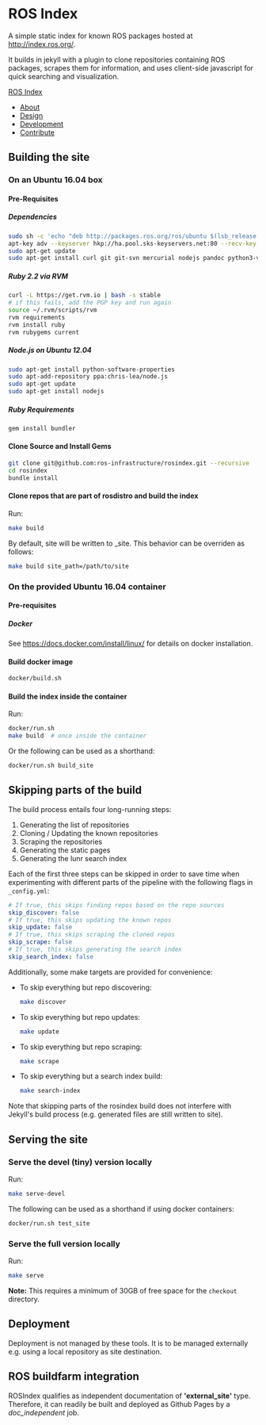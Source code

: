 ROS Index
=========

A simple static index for known ROS packages hosted at http://index.ros.org/.

It builds in jekyll with a plugin to clone repositories containing ROS packages, scrapes them for information, 
and uses client-side javascript for quick searching and visualization.

[ROS Index](http://index.ros.org/)

* [About](http://index.ros.org/about)
* [Design](http://index.ros.org/about/design)
* [Development](http://index.ros.org/about/development)
* [Contribute](http://index.ros.org/contribute)

## Building the site

### On an Ubuntu 16.04 box

#### Pre-Requisites

##### Dependencies

```bash
sudo sh -c 'echo "deb http://packages.ros.org/ros/ubuntu $(lsb_release -sc) main" > /etc/apt/sources.list.d/ros-latest.list'
apt-key adv --keyserver hkp://ha.pool.sks-keyservers.net:80 --recv-key 421C365BD9FF1F717815A3895523BAEEB01FA116
sudo apt-get update
sudo apt-get install curl git git-svn mercurial nodejs pandoc python3-vcstool
```

##### Ruby 2.2 via RVM

```bash
curl -L https://get.rvm.io | bash -s stable
# if this fails, add the PGP key and run again
source ~/.rvm/scripts/rvm
rvm requirements
rvm install ruby
rvm rubygems current
```

##### Node.js on Ubuntu 12.04

```bash
sudo apt-get install python-software-properties
sudo apt-add-repository ppa:chris-lea/node.js
sudo apt-get update
sudo apt-get install nodejs
```

##### Ruby Requirements

```bash
gem install bundler
```

#### Clone Source and Install Gems

```bash
git clone git@github.com:ros-infrastructure/rosindex.git --recursive
cd rosindex
bundle install
```

#### Clone repos that are part of rosdistro and build the index

Run:

```bash
make build
```

By default, site will be written to _site. This behavior can be
overriden as follows:

```bash
make build site_path=/path/to/site
```

### On the provided Ubuntu 16.04 container

#### Pre-requisites

##### Docker

See https://docs.docker.com/install/linux/ for details on docker installation.

#### Build docker image

```bash
docker/build.sh
```

#### Build the index inside the container

Run:

```bash
docker/run.sh
make build  # once inside the container
```

Or the following can be used as a shorthand:

```bash
docker/run.sh build_site
```

## Skipping parts of the build

The build process entails four long-running steps:

1. Generating the list of repositories
2. Cloning / Updating the known repositories
3. Scraping the repositories
4. Generating the static pages
5. Generating the lunr search index

Each of the first three steps can be skipped in order to save time when
experimenting with different parts of the pipeline with the following flags in
`_config.yml`:

```yaml
# If true, this skips finding repos based on the repo sources
skip_discover: false
# If true, this skips updating the known repos
skip_update: false
# If true, this skips scraping the cloned repos
skip_scrape: false
# If true, this skips generating the search index
skip_search_index: false
```

Additionally, some make targets are provided for convenience:

- To skip everything but repo discovering:

  ```bash
  make discover
  ```

- To skip everything but repo updates:

  ```bash
  make update
  ```

- To skip everything but repo scraping:

  ```bash
  make scrape
  ```

- To skip everything but a search index build:

  ```bash
  make search-index
  ```

Note that skipping parts of the rosindex build does not interfere with
Jekyll's build process (e.g. generated files are still written to site).


## Serving the site

### Serve the devel (tiny) version locally

Run:

```bash
make serve-devel
```

The following can be used as a shorthand if using
docker containers:

```bash
docker/run.sh test_site
```

### Serve the full version locally

Run:

```bash
make serve
```

**Note:** This requires a minimum of 30GB of free space for the
`checkout` directory.

## Deployment

Deployment is not managed by these tools. It is to be managed
externally e.g. using a local repository as site destination.

## ROS buildfarm integration

ROSIndex qualifies as independent documentation of **'external_site'**
type. Therefore, it can readily be built and deployed as Github Pages by
a *doc_independent* job.
